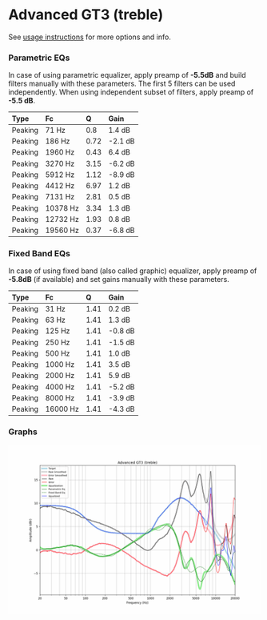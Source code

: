 # Advanced GT3 (treble)
See [usage instructions](https://github.com/jaakkopasanen/AutoEq#usage) for more options and info.

### Parametric EQs
In case of using parametric equalizer, apply preamp of **-5.5dB** and build filters manually
with these parameters. The first 5 filters can be used independently.
When using independent subset of filters, apply preamp of **-5.5 dB**.

| Type    | Fc       |    Q | Gain    |
|:--------|:---------|:-----|:--------|
| Peaking | 71 Hz    | 0.8  | 1.4 dB  |
| Peaking | 186 Hz   | 0.72 | -2.1 dB |
| Peaking | 1960 Hz  | 0.43 | 6.4 dB  |
| Peaking | 3270 Hz  | 3.15 | -6.2 dB |
| Peaking | 5912 Hz  | 1.12 | -8.9 dB |
| Peaking | 4412 Hz  | 6.97 | 1.2 dB  |
| Peaking | 7131 Hz  | 2.81 | 0.5 dB  |
| Peaking | 10378 Hz | 3.34 | 1.3 dB  |
| Peaking | 12732 Hz | 1.93 | 0.8 dB  |
| Peaking | 19560 Hz | 0.37 | -6.8 dB |

### Fixed Band EQs
In case of using fixed band (also called graphic) equalizer, apply preamp of **-5.8dB**
(if available) and set gains manually with these parameters.

| Type    | Fc       |    Q | Gain    |
|:--------|:---------|:-----|:--------|
| Peaking | 31 Hz    | 1.41 | 0.2 dB  |
| Peaking | 63 Hz    | 1.41 | 1.3 dB  |
| Peaking | 125 Hz   | 1.41 | -0.8 dB |
| Peaking | 250 Hz   | 1.41 | -1.5 dB |
| Peaking | 500 Hz   | 1.41 | 1.0 dB  |
| Peaking | 1000 Hz  | 1.41 | 3.5 dB  |
| Peaking | 2000 Hz  | 1.41 | 5.9 dB  |
| Peaking | 4000 Hz  | 1.41 | -5.2 dB |
| Peaking | 8000 Hz  | 1.41 | -3.9 dB |
| Peaking | 16000 Hz | 1.41 | -4.3 dB |

### Graphs
![](./Advanced%20GT3%20(treble).png)